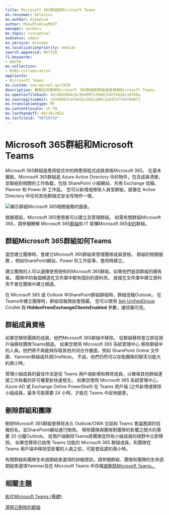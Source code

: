 ```yaml
---
title: Microsoft 365群組和Microsoft Teams
ms.reviewer: kblevins
ms.author: mikeplum
author: MikePlumleyMSFT
manager: serdars
ms.topic: conceptual
audience: admin
ms.service: msteams
ms.localizationpriority: medium
search.appverid: MET150
f1.keywords:
- NOCSH
ms.collection:
- M365-collaboration
appliesto:
- Microsoft Teams
ms.custom: seo-marvel-apr2020
description: 瞭解如何使用Microsoft 365群組和群組成員資格Microsoft Teams。
ms.openlocfilehash: 4e140d50bb16c9ed99f126662545fb026c3df60a
ms.sourcegitcommit: 15e90083c47eb5bcb03ca80c2e83feffe67646f2
ms.translationtype: MT
ms.contentlocale: zh-TW
ms.lasthandoff: 08/30/2021
ms.locfileid: "58729732"
---
```

# <a name="microsoft-365-groups-and-microsoft-teams"></a>Microsoft 365群組和Microsoft Teams

Microsoft 365群組是應用程式中的跨應用程式成員資格Microsoft 365。 在基本層級，Microsoft 365群組是 Azure Active Directory 中的物件，包含成員清單，並聯結到相關的工作負載，包括 SharePoint 小組網站、共用 Exchange 信箱、Planner 和 Power BI 工作區。 您可以新增或移除人員至群組，就像在 Active Directory 中任何其他群組式安全性物件一樣。

![顯示群組Microsoft 365相關服務的圖表。](/microsoft-365/media/microsoft-365-groups-hub-spoke.png?view=o365-worldwide)

根據預設，Microsoft 365使用者可以建立及管理群組。 如需有關群組Microsoft 365，請參閱瞭解 Microsoft 365[群組](https://support.office.com/article/b565caa1-5c40-40ef-9915-60fdb2d97fa2)和 IT 架構Microsoft 365[中的](teams-architecture-solutions-posters.md#groups-in-microsoft-365)群組。

## <a name="how-microsoft-365-groups-work-with-teams"></a>群組Microsoft 365群組如何Teams

當您建立團隊時，會建立Microsoft 365群組來管理團隊成員資格。 群組的相關服務 ，例如SharePoint網站、Power BI工作區等，會同時建立。

建立團隊的人可以選擇使用現有的Microsoft 365群組，如果他們是該群組的擁有者。 團隊中的每個頻道在文件庫中都有個別的資料夾。 直接在文件庫中建立資料夾不會在團隊中建立頻道。

在 Microsoft 365 或 Outlook 中SharePoint群組群組時，群組信箱Outlook。 在 Teams中建立團隊時，群組信箱預設會隱藏。 您可以使用 [Set-UnifiedGroup](/powershell/module/exchange/users-and-groups/set-unifiedgroup) Cmdlet 與 **HiddenFromExchangeClientsEnabled** 參數，讓信箱可見。

## <a name="group-membership"></a>群組成員資格

如果您移除團隊的成員，他們Microsoft 365群組中移除。 從群組移除會立即從用戶端移除團隊Teams頻道。 如果您使用 Microsoft 365 系統管理中心 移除群組中的人員，他們將不再能夠存取其他共同合作層面，例如 SharePoint Online 文件庫、Yammer群組或共用OneNote。 不過，他們仍然可以存取團隊的聊天功能大約兩小時。

管理小組成員的最佳作法是從 Teams 用戶端新增和移除成員，以確保其他群組連接工作負載的許可權更新快速發生。 如果您使用 Microsoft 365 系統管理中心、Azure AD 或 Exchange Online PowerShell) 在 Teams 用戶端 (之外新增或移除小組成員，最多可能需要 24 小時，才能在 Teams 中反映變更。

## <a name="deleting-groups-and-teams"></a>刪除群組和團隊

刪除Microsoft 365群組會移除永久 Outlook/OWA 交談和 Teams 會議邀請的信箱別名，並SharePoint網站進行刪除。 移除團隊與團隊對團隊的影響之間大約需要 20 分鐘Outlook。 從用戶端刪除Teams將團隊從所有小組成員的視野中立即移除。 如果您移除已啟用 Teams 功能的 Microsoft 365 群組成員，則團隊在 Teams 用戶端中移除受影響的人員之前，可能會延遲約兩小時。

有關群組和團隊生命週期結束選項的詳細資訊，請參閱群組、[](/microsoft-365/solutions/end-life-cycle-groups-teams-sites-yammer)團隊和團隊的生命週期結束選項Yammer及在 Microsoft Teams 中存檔[或刪除Microsoft Teams。](./archive-or-delete-a-team.md)

## <a name="related-topics"></a>相關主題

[影片Microsoft Teams (基礎) ](https://aka.ms/teams-foundations)

[還原已刪除的群組](/microsoft-365/admin/create-groups/restore-deleted-group)